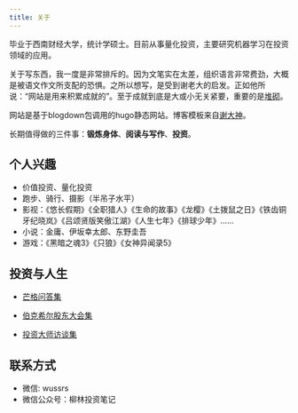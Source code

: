 ```yaml
---
title: 关于
---
```


毕业于西南财经大学，统计学硕士。目前从事量化投资，主要研究机器学习在投资领域的应用。

关于写东西，我一度是非常排斥的。因为文笔实在太差，组织语言非常费劲，大概是被语文作文所支配的恐惧。之所以想写，是受到谢老大的启发。正如他所说：“网站是用来积累成就的”。至于成就到底是大或小无关紧要，重要的是[堆砌](https://yihui.name/cn/2019/07/inner-peace/)。

网站是基于blogdown包调用的hugo静态网站。博客模板来自[谢大神](https://xmin.yihui.name/)。

长期值得做的三件事：**锻炼身体**、**阅读与写作**、**投资**。

## 个人兴趣

* 价值投资、量化投资
* 跑步、骑行、摄影（半吊子水平）
* 影视：《悠长假期》《全职猎人》《生命的故事》《龙樱》《土拨鼠之日》《铁齿铜牙纪晓岚》《吕颂贤版笑傲江湖》《人生七年》《排球少年》......
* 小说：金庸、伊坂幸太郎、东野圭吾
* 游戏：《黑暗之魂3》《只狼》《女神异闻录5》

## 投资与人生

* [芒格问答集](https://github.com/wuxiaoda/Charlie-Munger)

* [伯克希尔股东大会集](https://github.com/wuxiaoda/BRK-Annual-Meeting)

* [投资大师访谈集](https://github.com/wuxiaoda/IMasterView)

## 联系方式

* 微信: wussrs
* 微信公众号：柳林投资笔记
